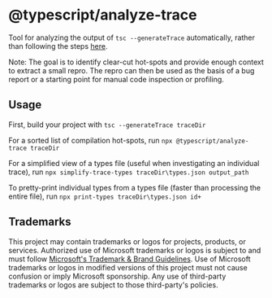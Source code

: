 # @typescript/analyze-trace
Tool for analyzing the output of `tsc --generateTrace` automatically, rather than following the steps [here](https://github.com/microsoft/TypeScript/wiki/Performance-Tracing).

Note: The goal is to identify clear-cut hot-spots and provide enough context to extract a small repro.
The repro can then be used as the basis of a bug report or a starting point for manual code inspection or profiling.

## Usage

First, build your project with `tsc --generateTrace traceDir`

For a sorted list of compilation hot-spots, run `npx @typescript/analyze-trace traceDir`

For a simplified view of a types file (useful when investigating an individual trace), run `npx simplify-trace-types traceDir\types.json output_path`

To pretty-print individual types from a types file (faster than processing the entire file), run `npx print-types traceDir\types.json id+`

## Trademarks

This project may contain trademarks or logos for projects, products, or services. Authorized use of Microsoft
trademarks or logos is subject to and must follow
[Microsoft's Trademark & Brand Guidelines](https://www.microsoft.com/en-us/legal/intellectualproperty/trademarks/usage/general).
Use of Microsoft trademarks or logos in modified versions of this project must not cause confusion or imply Microsoft sponsorship.
Any use of third-party trademarks or logos are subject to those third-party's policies.
